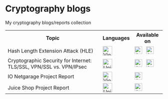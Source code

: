 # Cryptography blogs

My cryptography blogs/reports collection

<table>
  <tbody>
    <tr>
      <th> Topic </th>
      <th> Languages </th>
      <th> Available on </th>
    </tr>
    <tr>
      <td> Hash Length Extension Attack (HLE) </td>
      <td>
        <img src="https://hatscripts.github.io/circle-flags/flags/vn.svg" width="30" alt="Vietnam" title="Vietnamese" />
      </td>
      <td>
        <a href="docs/hash_length_extension_attack.md"><img src="https://img.shields.io/badge/-GitHub-B9C3FF?logo=github&logoColor=black&style=flat-square" height="24" alt="Available at GitHub" title="Read on GitHub" /></a>
        &nbsp;
        <a href="https://duckymomo20012.gitbook.io/crypto-learning/crypto-blogs/hash-length-extension-attack-hle"><img src="https://img.shields.io/badge/-GitBook-B9C3FF?logo=gitbook&style=flat-square" height="24" alt="Available at GitBook" title="Read on GitBook" /></a>
        &nbsp;
      </td>
    </tr>
    <tr>
      <td> Cryptographic Security for Internet: TLS/SSL, VPN/SSL vs. VPN/IPsec </td>
      <td>
        <img src="https://hatscripts.github.io/circle-flags/flags/us.svg" width="30" alt="United States" title="English" />
      </td>
      <td>
        <a href="docs/tls_ssl_vpn.md"><img src="https://img.shields.io/badge/-GitHub-B9C3FF?logo=github&logoColor=black&style=flat-square" height="24" alt="Available at GitHub" title="Read on GitHub" /></a>
        &nbsp;
        <a href="https://duckymomo20012.gitbook.io/crypto-learning/crypto-blogs/cryptographic-security-for-internet-tls-ssl-vpn-ssl-vs.-vpn-ipsec"><img src="https://img.shields.io/badge/-GitBook-B9C3FF?logo=gitbook&style=flat-square" height="24" alt="Available at GitBook" title="Read on GitBook" /></a>
        &nbsp;
      </td>
    </tr>
    <tr>
      <td> IO Netgarage Project Report  </td>
      <td>
        <img src="https://hatscripts.github.io/circle-flags/flags/vn.svg" width="30" alt="Vietnam" title="Vietnamese" />
      </td>
      <td>
        <a href="docs/io_netgarage.md"><img src="https://img.shields.io/badge/-GitHub-B9C3FF?logo=github&logoColor=black&style=flat-square" height="24" alt="Available at GitHub" title="Read on GitHub" /></a>
        &nbsp;
      </td>
    </tr>
    <tr>
      <td> Juice Shop Project Report </td>
      <td>
        <img src="https://hatscripts.github.io/circle-flags/flags/us.svg" width="30" alt="United States" title="English" />
      </td>
      <td>
        <a href="docs/juice_shop.md"><img src="https://img.shields.io/badge/-GitHub-B9C3FF?logo=github&logoColor=black&style=flat-square" height="24" alt="Available at GitHub" title="Read on GitHub" /></a>
        &nbsp;
      </td>
    </tr>
  </tbody>
</table>
